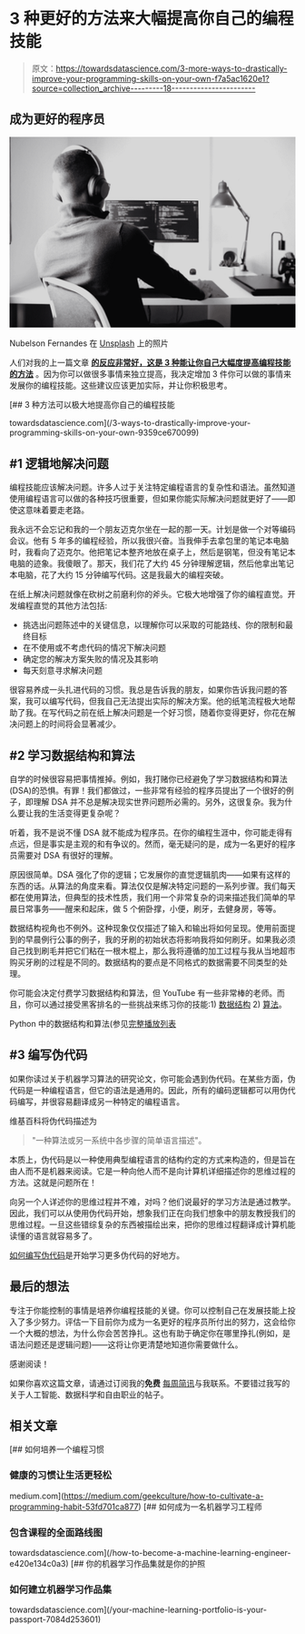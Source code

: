 # 3 种更好的方法来大幅提高你自己的编程技能

> 原文：<https://towardsdatascience.com/3-more-ways-to-drastically-improve-your-programming-skills-on-your-own-f7a5ac1620e1?source=collection_archive---------18----------------------->

## 成为更好的程序员

![](img/5a39db853df182a863c99b198503a3b5.png)

Nubelson Fernandes 在 [Unsplash](https://unsplash.com?utm_source=medium&utm_medium=referral) 上的照片

人们对我的上一篇文章 [**的反应非常好，这是 3 种能让你自己大幅度提高编程技能的方法**](/3-ways-to-drastically-improve-your-programming-skills-on-your-own-9359ce670099) 。因为你可以做很多事情来独立提高，我决定增加 3 件你可以做的事情来发展你的编程技能。这些建议应该更加实际，并让你积极思考。

[](/3-ways-to-drastically-improve-your-programming-skills-on-your-own-9359ce670099) [## 3 种方法可以极大地提高你自己的编程技能

towardsdatascience.com](/3-ways-to-drastically-improve-your-programming-skills-on-your-own-9359ce670099) 

## #1 逻辑地解决问题

编程技能应该解决问题。许多人过于关注特定编程语言的复杂性和语法。虽然知道使用编程语言可以做的各种技巧很重要，但如果你能实际解决问题就更好了——即使这意味着要走老路。

我永远不会忘记和我的一个朋友迈克尔坐在一起的那一天。计划是做一个对等编码会议。他有 5 年多的编程经验，所以我很兴奋。当我伸手去拿包里的笔记本电脑时，我看向了迈克尔。他把笔记本整齐地放在桌子上，然后是钢笔，但没有笔记本电脑的迹象。我傻眼了。那天，我们花了大约 45 分钟理解逻辑，然后他拿出笔记本电脑，花了大约 15 分钟编写代码。这是我最大的编程突破。

在纸上解决问题就像在砍树之前磨利你的斧头。它极大地增强了你的编程直觉。开发编程直觉的其他方法包括:

*   挑选出问题陈述中的关键信息，以理解你可以采取的可能路线、你的限制和最终目标
*   在不使用或不考虑代码的情况下解决问题
*   确定您的解决方案失败的情况及其影响
*   每天刻意寻求解决问题

很容易养成一头扎进代码的习惯。我总是告诉我的朋友，如果你告诉我问题的答案，我可以编写代码，但我自己无法提出实际的解决方案。他的纸笔流程极大地帮助了我。在写代码之前在纸上解决问题是一个好习惯，随着你变得更好，你花在解决问题上的时间将会显著减少。

## #2 学习数据结构和算法

自学的时候很容易把事情推掉。例如，我打赌你已经避免了学习数据结构和算法(DSA)的恐惧。有罪！我们都做过，一些非常有经验的程序员提出了一个很好的例子，即理解 DSA 并不总是解决现实世界问题所必需的。另外，这很复杂。我为什么要让我的生活变得更复杂呢？

听着，我不是说不懂 DSA 就不能成为程序员。在你的编程生涯中，你可能走得有点远，但是事实是主观的和有争议的。然而，毫无疑问的是，成为一名更好的程序员需要对 DSA 有很好的理解。

原因很简单。DSA 强化了你的逻辑；它发展你的直觉逻辑肌肉——如果有这样的东西的话。从算法的角度来看。算法仅仅是解决特定问题的一系列步骤。我们每天都在使用算法，但典型的技术性质，我们用一个非常复杂的词来描述我们简单的早晨日常事务——醒来和起床，做 5 个俯卧撑，小便，刷牙，去健身房，等等。

数据结构视角也不例外。这种现象仅仅描述了输入和输出将如何呈现。使用前面提到的早晨例行公事的例子，我的牙刷的初始状态将影响我将如何刷牙。如果我必须自己找到刷毛并把它们粘在一根木棍上，那么我将遵循的加工过程与我从当地超市购买牙刷的过程是不同的。数据结构的要点是不同格式的数据需要不同类型的处理。

你可能会决定付费学习数据结构和算法，但 YouTube 有一些非常棒的老师。而且，你可以通过接受黑客排名的一些挑战来练习你的技能:1) [数据结构](https://www.hackerrank.com/domains/data-structures) 2) [算法](https://www.hackerrank.com/domains/algorithms)。

Python 中的数据结构和算法(参见[完整播放列表](https://www.youtube.com/playlist?list=PLeo1K3hjS3uu_n_a__MI_KktGTLYopZ12)

## #3 编写伪代码

如果你读过关于机器学习算法的研究论文，你可能会遇到伪代码。在某些方面，伪代码是一种编程语言，但它的语法是通用的。因此，所有的编码逻辑都可以用伪代码编写，并很容易翻译成另一种特定的编程语言。

维基百科将伪代码描述为

> "一种算法或另一系统中各步骤的简单语言描述"。

本质上，伪代码是以一种使用典型编程语言的结构约定的方式来构造的，但是旨在由人而不是机器来阅读。它是一种向他人而不是向计算机详细描述你的思维过程的方法。这就是问题所在！

向另一个人详述你的思维过程并不难，对吗？他们说最好的学习方法是通过教学。因此，我们可以从使用伪代码开始，想象我们正在向我们想象中的朋友教授我们的思维过程。一旦这些错综复杂的东西被描绘出来，把你的思维过程翻译成计算机能读懂的语言就容易多了。

[如何编写伪代码](https://dev.to/flippedcoding/how-to-write-pseudo-code-2jfe)是开始学习更多伪代码的好地方。

## 最后的想法

专注于你能控制的事情是培养你编程技能的关键。你可以控制自己在发展技能上投入了多少努力。评估一下目前你为成为一名更好的程序员所付出的努力，这会给你一个大概的想法，为什么你会苦苦挣扎。这也有助于确定你在哪里挣扎(例如，是语法问题还是逻辑问题)——这将让你更清楚地知道你需要做什么。

感谢阅读！

如果你喜欢这篇文章，请通过订阅我的**免费** [每周简讯](https://mailchi.mp/ef1f7700a873/sign-up)与我联系。不要错过我写的关于人工智能、数据科学和自由职业的帖子。

## 相关文章

[](https://medium.com/geekculture/how-to-cultivate-a-programming-habit-53fd701ca877) [## 如何培养一个编程习惯

### 健康的习惯让生活更轻松

medium.com](https://medium.com/geekculture/how-to-cultivate-a-programming-habit-53fd701ca877) [](/how-to-become-a-machine-learning-engineer-e420e134c0a3) [## 如何成为一名机器学习工程师

### 包含课程的全面路线图

towardsdatascience.com](/how-to-become-a-machine-learning-engineer-e420e134c0a3) [](/your-machine-learning-portfolio-is-your-passport-7084d253601) [## 你的机器学习作品集就是你的护照

### 如何建立机器学习作品集

towardsdatascience.com](/your-machine-learning-portfolio-is-your-passport-7084d253601)